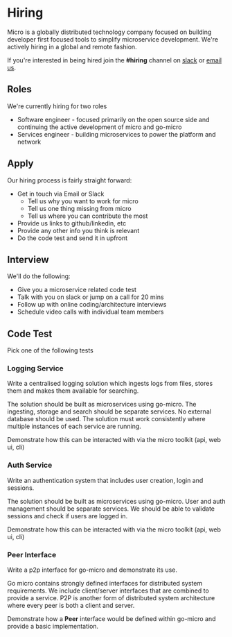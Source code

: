 # Hiring

Micro is a globally distributed technology company focused on building developer first focused tools to simplify 
microservice development. We're actively hiring in a global and remote fashion.

If you're interested in being hired join the **#hiring** channel on [slack](https://micro.mu/slack/) or [email us](hello@micro.mu).

## Roles

We're currently hiring for two roles

- Software engineer - focused primarily on the open source side and continuing the active development of micro and go-micro
- Services engineer - building microservices to power the platform and network

## Apply

Our hiring process is fairly straight forward:

- Get in touch via Email or Slack
  * Tell us why you want to work for micro
  * Tell us one thing missing from micro 
  * Tell us where you can contribute the most
- Provide us links to github/linkedin, etc
- Provide any other info you think is relevant
- Do the code test and send it in upfront

## Interview

We'll do the following:

- Give you a microservice related code test
- Talk with you on slack or jump on a call for 20 mins
- Follow up with online coding/architecture interviews
- Schedule video calls with individual team members

## Code Test 

Pick one of the following tests

### Logging Service

Write a centralised logging solution which ingests logs from files, stores them and makes them available for searching.

The solution should be built as microservices using go-micro. The ingesting, storage and search should be separate 
services. No external database should be used. The solution must work consistently where multiple instances of 
each service are running.

Demonstrate how this can be interacted with via the micro toolkit (api, web ui, cli)

### Auth Service

Write an authentication system that includes user creation, login and sessions.

The solution should be built as microservices using go-micro. User and auth management should be separate services. 
We should be able to validate sessions and check if users are logged in.

Demonstrate how this can be interacted with via the micro toolkit (api, web ui, cli)

### Peer Interface

Write a p2p interface for go-micro and demonstrate its use.

Go micro contains strongly defined interfaces for distributed system requirements. We include client/server interfaces 
that are combined to provide a service. P2P is another form of distributed system architecture where every peer is both a 
client and server.

Demonstrate how a **Peer** interface would be defined within go-micro and provide a basic implementation.
